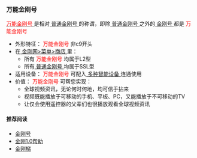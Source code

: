 ### 万能金刚号
[<font color="Red"> 万能金刚号 </font>](https://github.com/a2zitpro/web/blob/master/multipurposekkid.md)是相对[ 普通金刚号 ](https://a2zitpro.github.io/web/singlepurposekkid)的称谓，即除[ 普通金刚号 ](https://a2zitpro.github.io/web/singlepurposekkid)之外的[ 金刚号 ](https://a2zitpro.github.io/web/kkid)都是<font color="Red"> 万能金刚号 </font>
- 外形特征：<font color="Red"> 万能金刚号 </font>非c9开头
- 在[ 金刚网>菜单>商店 ](https://atozitpro.net/shop)里：
  - 所有<font color="Red"> 万能金刚号 </font>均属于L2型
  - 所有[ 普通金刚号 ](https://a2zitpro.github.io/web/singlepurposekkid)均属于SSL型
- 适用设备：<font color="Red"> 万能金刚号 </font>可配入[ 多种智能设备 ](https://a2zitpro.github.io/web/kkproducts1.0)连通使用
- 价值：<font color="Red"> 万能金刚号 </font>可帮您实现：
  - 全球视频资讯，无论何时何地，均可信手拈来
  - 视频既能播放于可移动的手机、平板、PC，又能播放于不可移动的TV
  - 让仅会使用遥控器的父辈们也很播放观看全球视频资讯

#### 推荐阅读

- [金刚号](https://a2zitpro.github.io/web/列表-金刚号及相关问题)
- [金刚1.0帮助](https://a2zitpro.github.io/web/list_helpkkvpn1.0)
- [金刚梯](https://a2zitpro.github.io/web/dlb)
